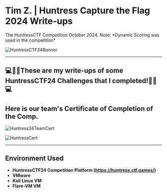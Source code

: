 <h1>Tim Z. | Huntress Capture the Flag 2024 Write-ups  </h1>
The HuntressCTF Competition October 2024.
Note: *Dynamic Scoring was used in the competition*

![HuntressCTF24Banner](https://github.com/user-attachments/assets/2736beb6-77ca-4ac7-ac3e-a69ed6e6acaf)


---




<h2>💻🕵️‍♂️These are my write-ups of some HuntressCTF24 Challenges that I completed!🕵️‍♂️💻</h2>

<h2> Here is our team's Certificate of Completion of the Comp.</h2>

![Huntress24TeamCert](https://github.com/user-attachments/assets/186ecb78-cced-498a-a34e-67ad25f08d75)

![HuntressCert](https://github.com/user-attachments/assets/63176110-e7ac-4abb-8e7f-c36be4141ff5)

---



<h2>Environment Used</h2>

- <b>HuntressCTF24 Competition Platform (https://huntress.ctf.games/) </b>
- <b>VMware</b>
- <b>Kali Linux VM</b>
- <b>Flare-VM VM</b>
